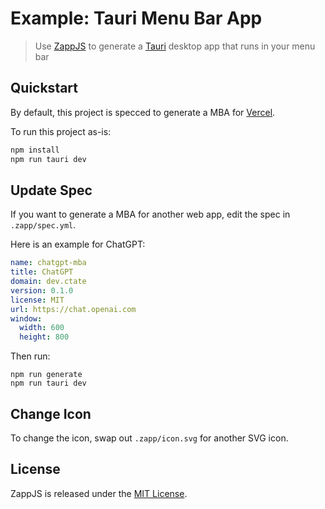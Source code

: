 # Example: Tauri Menu Bar App

> Use [ZappJS](https://zappjs.com) to generate a [Tauri](https://tauri.app) desktop app that runs in your menu bar

## Quickstart

By default, this project is specced to generate a MBA for [Vercel](https://vercel.com/dashboard).

To run this project as-is:

```sh
npm install
npm run tauri dev
```

## Update Spec

If you want to generate a MBA for another web app, edit the spec in `.zapp/spec.yml`.

Here is an example for ChatGPT:

```yaml
name: chatgpt-mba
title: ChatGPT
domain: dev.ctate
version: 0.1.0
license: MIT
url: https://chat.openai.com
window:
  width: 600
  height: 800
```

Then run:

```
npm run generate
npm run tauri dev
```

## Change Icon

To change the icon, swap out `.zapp/icon.svg` for another SVG icon.

## License

ZappJS is released under the [MIT License](https://github.com/zappjs/zappjs/blob/main/LICENSE).
